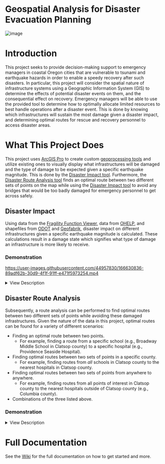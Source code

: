 # Geospatial Analysis for Disaster Evacuation Planning
![image](https://user-images.githubusercontent.com/44957830/166630022-0c38a204-f8e4-4339-8681-2eba715a1571.png)

# Introduction
This project seeks to provide decision-making support to emergency managers in coastal Oregon cities that are vulnerable to tsunami and earthquake hazards in order to enable a speedy recovery after such disasters. In particular, this project will consider the spatial nature of infrastructure systems using a Geographic Information System (GIS) to determine the effects of potential disaster events on them, and the consequential effect on recovery. Emergency managers will be able to use the provided tool to determine how to optimally allocate limited resources to best handle operations after a disaster event. This is done by knowing which infrastructures will sustain the most damage given a disaster impact, and determining optimal routes for rescue and recovery personnel to access disaster areas.

# What This Project Does
This project uses [ArcGIS Pro](https://www.esri.com/en-us/arcgis/products/arcgis-pro/overview) to create custom [geoprocessing tools](https://pro.arcgis.com/en/pro-app/latest/tool-reference/main/arcgis-pro-tool-reference.htm) and utilize existing ones to visually display what infrastructures will be damaged and the type of damage to be expected given a specific earthquake magnitude. This is done by the [Disaster Impact tool](https://github.com/thejosehuerta/GADEP/edit/main/README.md#disaster-impact). Furthermore, the [Disaster Route Analysis tool](https://github.com/thejosehuerta/GADEP/edit/main/README.md#disaster-route-analysis) finds an optimal route between two different sets of points on the map while using the [Disaster Impact tool](https://github.com/thejosehuerta/GADEP/edit/main/README.md#disaster-impact) to avoid any bridges that would be too badly damaged for emergency personnel to get across safely.
## Disaster Impact
Using data from the [Fragility Function Viewer](https://clip.engr.oregonstate.edu/), data from [OHELP](https://ohelp.oregonstate.edu/), and shapefiles from [ODOT](https://www.oregon.gov/odot/Data/Pages/GIS-Data.aspx) and [Geofabrik](https://download.geofabrik.de/north-america/us/oregon.html), disaster impact on different infrastructures given a specific earthquake magnitude is calculated. These calculations result in a damage state which signifies what type of damage an infrastructure is more likely to receive.
### Demonstration
https://user-images.githubusercontent.com/44957830/166630836-89adf62b-30d9-4f1f-91ff-e471f5973254.mp4
<details>
  <summary>View Description</summary>
  First, we select a specific bridge and see its damage state of "None" given an earthquake magnitude of 8.1.<p>
  We then open the Disaster Impact tool, select the "Bridges" feature class and an earthquake magnitude of 9.0 as our parameters then click "Run".<p>
  Once the tool finishes running, we're greeted with a success message. We refresh the map then click on the same bridge again and see that its damage state has been updated to "Moderate" given an earthquake magnitude of 9.0.
</details>

## Disaster Route Analysis
Subsequently, a route analysis can be performed to find optimal routes between two different sets of points while avoiding these damaged infrastructures. Given the nature of the data in this project, optimal routes can be found for a variety of different scenarios:
* Finding an optimal route between two points.
  * For example, finding a route from a specific school (e.g., Broadway Middle School in Clatsop county) to a specific hospital (e.g., Providence Seaside Hospital).
* Finding optimal routes between two sets of points in a specific county.
  * For example, finding routes from *all* schools in Clatsop county to the nearest hospitals in Clatsop county.
* Finding optimal routes between two sets of points from anywhere to anywhere.
  * For example, finding routes from all points of interest in Clatsop county to the nearest hospitals outside of Clatsop county (e.g., Columbia county).
* Combinations of the three listed above.
### Demonstration
<details>
  <summary>View Description</summary>
  # ADD DESCRIPTION
</details>

# Full Documentation
See the [Wiki](https://github.com/thejosehuerta/GADEP/wiki) for the full documentation on how to get started and more.
